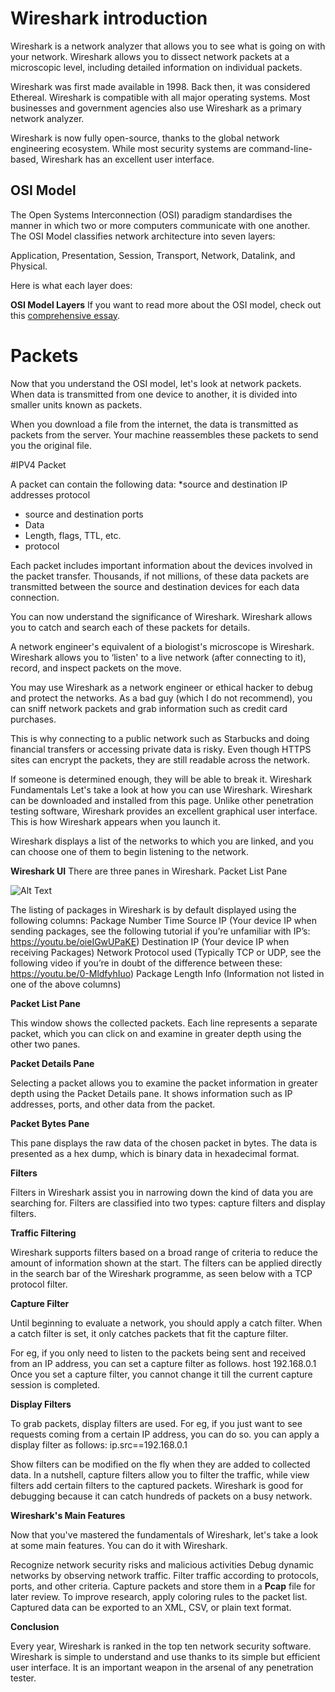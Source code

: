 # Wireshark introduction
Wireshark is a network analyzer that allows you to see what is going on with your network. Wireshark allows you to dissect network packets at a microscopic level, including detailed information on individual packets.

Wireshark was first made available in 1998. Back then, it was considered Ethereal. Wireshark is compatible with all major operating systems. Most businesses and government agencies also use Wireshark as a primary network analyzer.

Wireshark is now fully open-source, thanks to the global network engineering ecosystem. While most security systems are command-line-based, Wireshark has an excellent user interface.

## OSI Model

The Open Systems Interconnection (OSI) paradigm standardises the manner in which two or more computers communicate with one another. The OSI Model classifies network architecture into seven layers:

Application, Presentation, Session, Transport, Network, Datalink, and Physical.


Here is what each layer does:


**OSI Model Layers**
If you want to read more about the OSI model, check out this [comprehensive essay](https://dev.to/vishwasnarayan5/cyber-secutiry-3c8a).

# Packets

Now that you understand the OSI model, let's look at network packets. When data is transmitted from one device to another, it is divided into smaller units known as packets.

When you download a file from the internet, the data is transmitted as packets from the server. Your machine reassembles these packets to send you the original file.

#IPV4 Packet

A packet can contain the following data:
*source and destination IP addresses
protocol
* source and destination ports
* Data
* Length, flags, TTL, etc.
* protocol

Each packet includes important information about the devices involved in the packet transfer. Thousands, if not millions, of these data packets are transmitted between the source and destination devices for each data connection.

You can now understand the significance of Wireshark. Wireshark allows you to catch and search each of these packets for details.

A network engineer's equivalent of a biologist's microscope is Wireshark. Wireshark allows you to ‘listen' to a live network (after connecting to it), record, and inspect packets on the move.

You may use Wireshark as a network engineer or ethical hacker to debug and protect the networks. As a bad guy (which I do not recommend), you can sniff network packets and grab information such as credit card purchases.

This is why connecting to a public network such as Starbucks and doing financial transfers or accessing private data is risky. Even though HTTPS sites can encrypt the packets, they are still readable across the network.

If someone is determined enough, they will be able to break it.
Wireshark Fundamentals
Let's take a look at how you can use Wireshark. Wireshark can be downloaded and installed from this page.
Unlike other penetration testing software, Wireshark provides an excellent graphical user interface. This is how Wireshark appears when you launch it.

Wireshark displays a list of the networks to which you are linked, and you can choose one of them to begin listening to the network.

**Wireshark UI**
There are three panes in Wireshark.
Packet List Pane

![Alt Text](https://dev-to-uploads.s3.amazonaws.com/uploads/articles/s1goim6suk41ewj9xuk0.png)

The listing of packages in Wireshark is by default displayed using the following columns:
Package Number
Time
Source IP (Your device IP when sending packages, see the following tutorial if you’re unfamiliar with IP’s: https://youtu.be/oieIGwUPaKE)
Destination IP (Your device IP when receiving Packages)
Network Protocol used (Typically TCP or UDP, see the following video if you’re in doubt of the difference between these: https://youtu.be/0-MldfyhIuo)
Package Length
Info (Information not listed in one of the above columns)


**Packet List Pane**

This window shows the collected packets. Each line represents a separate packet, which you can click on and examine in greater depth using the other two panes.

**Packet Details Pane**

Selecting a packet allows you to examine the packet information in greater depth using the Packet Details pane. It shows information such as IP addresses, ports, and other data from the packet.

**Packet Bytes Pane**

This pane displays the raw data of the chosen packet in bytes. The data is presented as a hex dump, which is binary data in hexadecimal format.

**Filters**

Filters in Wireshark assist you in narrowing down the kind of data you are searching for. Filters are classified into two types: capture filters and display filters.

**Traffic Filtering**

Wireshark supports filters based on a broad range of criteria to reduce the amount of information shown at the start. The filters can be applied directly in the search bar of the Wireshark programme, as seen below with a TCP protocol filter.

**Capture Filter**

Until beginning to evaluate a network, you should apply a catch filter. When a catch filter is set, it only catches packets that fit the capture filter.

For eg, if you only need to listen to the packets being sent and received from an IP address, you can set a capture filter as follows.
host 192.168.0.1
Once you set a capture filter, you cannot change it till the current capture session is completed.

**Display Filters**

To grab packets, display filters are used. For eg, if you just want to see requests coming from a certain IP address, you can do so. you can apply a display filter as follows:
ip.src==192.168.0.1

Show filters can be modified on the fly when they are added to collected data.
In a nutshell, capture filters allow you to filter the traffic, while view filters add certain filters to the captured packets. Wireshark is good for debugging because it can catch hundreds of packets on a busy network.

**Wireshark's Main Features**

Now that you've mastered the fundamentals of Wireshark, let's take a look at some main features. You can do it with Wireshark.

Recognize network security risks and malicious activities
Debug dynamic networks by observing network traffic.
Filter traffic according to protocols, ports, and other criteria.
Capture packets and store them in a **Pcap** file for later review.
To improve research, apply coloring rules to the packet list.
Captured data can be exported to an XML, CSV, or plain text format.


**Conclusion**

Every year, Wireshark is ranked in the top ten network security software. Wireshark is simple to understand and use thanks to its simple but efficient user interface. It is an important weapon in the arsenal of any penetration tester.
